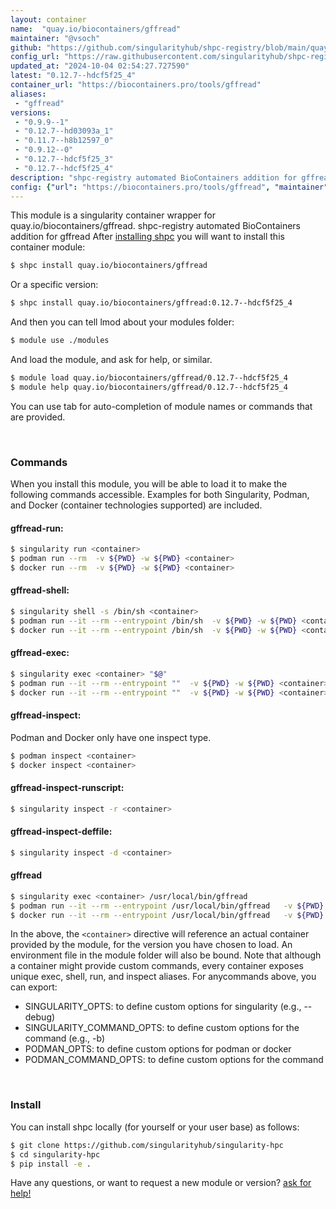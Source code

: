 ```yaml
---
layout: container
name:  "quay.io/biocontainers/gffread"
maintainer: "@vsoch"
github: "https://github.com/singularityhub/shpc-registry/blob/main/quay.io/biocontainers/gffread/container.yaml"
config_url: "https://raw.githubusercontent.com/singularityhub/shpc-registry/main/quay.io/biocontainers/gffread/container.yaml"
updated_at: "2024-10-04 02:54:27.727590"
latest: "0.12.7--hdcf5f25_4"
container_url: "https://biocontainers.pro/tools/gffread"
aliases:
 - "gffread"
versions:
 - "0.9.9--1"
 - "0.12.7--hd03093a_1"
 - "0.11.7--h8b12597_0"
 - "0.9.12--0"
 - "0.12.7--hdcf5f25_3"
 - "0.12.7--hdcf5f25_4"
description: "shpc-registry automated BioContainers addition for gffread"
config: {"url": "https://biocontainers.pro/tools/gffread", "maintainer": "@vsoch", "description": "shpc-registry automated BioContainers addition for gffread", "latest": {"0.12.7--hdcf5f25_4": "sha256:88df8382561fbe6b8ad43279c649d0139fbee022127ebdff4608da845d703bab"}, "tags": {"0.9.9--1": "sha256:31548cfdd2e6f02ac175227b587abab8bff17131ae29c224f70977b5065767be", "0.12.7--hd03093a_1": "sha256:f46049f79cc002aaa23c31eb30b4ee7037c76c1429217a15792b242e0dbf365d", "0.11.7--h8b12597_0": "sha256:90c4c2a33e2595b1788bf71e2db0d72fe6daa7e16893f9da81ccc4d8bb384457", "0.9.12--0": "sha256:f450a648126f4d881207389a404b5f8d1bb66f9ddfb05bbca9d34cc8c7307e08", "0.12.7--hdcf5f25_3": "sha256:84214c0cd852ccd9995ce649269602e4cc4ef2f8b5d3920c7ee7b79050c07fc6", "0.12.7--hdcf5f25_4": "sha256:88df8382561fbe6b8ad43279c649d0139fbee022127ebdff4608da845d703bab"}, "docker": "quay.io/biocontainers/gffread", "aliases": {"gffread": "/usr/local/bin/gffread"}}
---
```


This module is a singularity container wrapper for quay.io/biocontainers/gffread.
shpc-registry automated BioContainers addition for gffread
After [installing shpc](#install) you will want to install this container module:


```bash
$ shpc install quay.io/biocontainers/gffread
```

Or a specific version:

```bash
$ shpc install quay.io/biocontainers/gffread:0.12.7--hdcf5f25_4
```

And then you can tell lmod about your modules folder:

```bash
$ module use ./modules
```

And load the module, and ask for help, or similar.

```bash
$ module load quay.io/biocontainers/gffread/0.12.7--hdcf5f25_4
$ module help quay.io/biocontainers/gffread/0.12.7--hdcf5f25_4
```

You can use tab for auto-completion of module names or commands that are provided.

<br>

### Commands

When you install this module, you will be able to load it to make the following commands accessible.
Examples for both Singularity, Podman, and Docker (container technologies supported) are included.

#### gffread-run:

```bash
$ singularity run <container>
$ podman run --rm  -v ${PWD} -w ${PWD} <container>
$ docker run --rm  -v ${PWD} -w ${PWD} <container>
```

#### gffread-shell:

```bash
$ singularity shell -s /bin/sh <container>
$ podman run --it --rm --entrypoint /bin/sh  -v ${PWD} -w ${PWD} <container>
$ docker run --it --rm --entrypoint /bin/sh  -v ${PWD} -w ${PWD} <container>
```

#### gffread-exec:

```bash
$ singularity exec <container> "$@"
$ podman run --it --rm --entrypoint ""  -v ${PWD} -w ${PWD} <container> "$@"
$ docker run --it --rm --entrypoint ""  -v ${PWD} -w ${PWD} <container> "$@"
```

#### gffread-inspect:

Podman and Docker only have one inspect type.

```bash
$ podman inspect <container>
$ docker inspect <container>
```

#### gffread-inspect-runscript:

```bash
$ singularity inspect -r <container>
```

#### gffread-inspect-deffile:

```bash
$ singularity inspect -d <container>
```


#### gffread

```bash
$ singularity exec <container> /usr/local/bin/gffread
$ podman run --it --rm --entrypoint /usr/local/bin/gffread   -v ${PWD} -w ${PWD} <container> -c " $@"
$ docker run --it --rm --entrypoint /usr/local/bin/gffread   -v ${PWD} -w ${PWD} <container> -c " $@"
```



In the above, the `<container>` directive will reference an actual container provided
by the module, for the version you have chosen to load. An environment file in the
module folder will also be bound. Note that although a container
might provide custom commands, every container exposes unique exec, shell, run, and
inspect aliases. For anycommands above, you can export:

 - SINGULARITY_OPTS: to define custom options for singularity (e.g., --debug)
 - SINGULARITY_COMMAND_OPTS: to define custom options for the command (e.g., -b)
 - PODMAN_OPTS: to define custom options for podman or docker
 - PODMAN_COMMAND_OPTS: to define custom options for the command

<br>

### Install

You can install shpc locally (for yourself or your user base) as follows:

```bash
$ git clone https://github.com/singularityhub/singularity-hpc
$ cd singularity-hpc
$ pip install -e .
```

Have any questions, or want to request a new module or version? [ask for help!](https://github.com/singularityhub/singularity-hpc/issues)